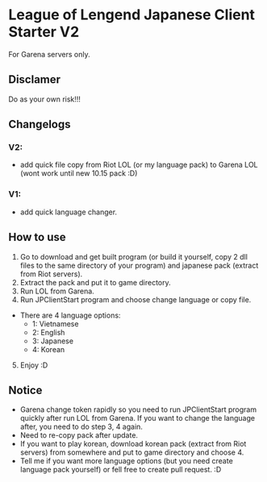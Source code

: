 # League of Lengend Japanese Client Starter V2

For Garena servers only.

## Disclamer
Do as your own risk!!!

## Changelogs
### V2:
- add quick file copy from Riot LOL (or my language pack) to Garena LOL (wont work until new 10.15 pack :D)

### V1:
- add quick language changer.

## How to use
1. Go to download and get built program (or build it yourself, copy 2 dll files to the same directory of your program) and japanese pack (extract from Riot servers).
2. Extract the pack and put it to game directory.
3. Run LOL from Garena.
4. Run JPClientStart program and choose change language or copy file.
- There are 4 language options:
  - 1: Vietnamese
  - 2: English
  - 3: Japanese
  - 4: Korean
5. Enjoy :D

## Notice
- Garena change token rapidly so you need to run JPClientStart program quickly after run LOL from Garena. If you want to change the language after, you need to do step 3, 4 again.
- Need to re-copy pack after update.
- If you want to play korean, download korean pack (extract from Riot servers) from somewhere and put to game directory and choose 4.
- Tell me if you want more language options (but you need create language pack yourself) or fell free to create pull request. :D
